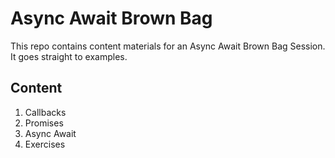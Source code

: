 # Async Await Brown Bag

This repo contains content materials for an Async Await Brown Bag Session. It goes straight to examples.

## Content

1. Callbacks
1. Promises
1. Async Await
1. Exercises
